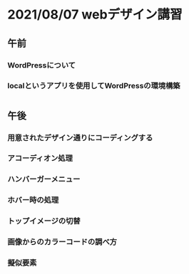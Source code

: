 # 2021/08/07 webデザイン講習
## 午前
### WordPressについて
### localというアプリを使用してWordPressの環境構築
#
## 午後
### 用意されたデザイン通りにコーディングする
### アコーディオン処理
### ハンバーガーメニュー
### ホバー時の処理
### トップイメージの切替
### 画像からのカラーコードの調べ方
### 擬似要素
